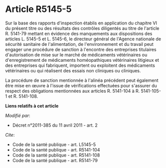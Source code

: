 # Article R5145-5

Sur la base des rapports d'inspection établis en application du chapitre VI du présent titre ou des résultats des contrôles
diligentés au titre de l'article R. 5141-79 mettant en évidence des manquements aux dispositions des articles L. 5145-5 et L.
5145-6, le directeur général de                    l'Agence nationale de sécurité sanitaire de l'alimentation, de
l'environnement et du travail  peut engager une procédure de sanction à l'encontre des entreprises titulaires d'autorisation
de mise sur le marché de médicaments vétérinaires ou d'enregistrement de médicaments homéopathiques vétérinaires litigieux et
des entreprises qui fabriquent, importent ou exploitent des médicaments vétérinaires ou qui réalisent des essais non
cliniques ou cliniques. 

La procédure de sanction mentionnée à l'alinéa précédent peut également être mise en œuvre à l'issue de vérifications
effectuées pour s'assurer du respect des obligations mentionnées aux articles R. 5141-104 à R. 5141-105-1 et R. 5141-108.

**Liens relatifs à cet article**

_Modifié par_:

  - Décret n°2011-385 du 11 avril 2011 - art. 2

_Cite_:

  - Code de la santé publique - art. L5145-5
  - Code de la santé publique - art. R5141-104
  - Code de la santé publique - art. R5141-108
  - Code de la santé publique - art. R5141-79
